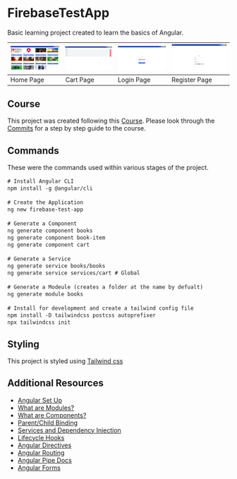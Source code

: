 # FirebaseTestApp

Basic learning project created to learn the basics of Angular.

| ![Home Page](preview/home.png) | ![Cart Page](preview/cart.png) | ![Login Page](preview/login.png) | ![Register Page](preview/register.png) |
| ------------------------------ | ------------------------------ | -------------------------------- | -------------------------------------- |
| Home Page                      | Cart Page                      | Login Page                       | Register Page                          |

## Course

This project was created following this [Course](https://www.youtube.com/watch?v=IYI0em-xT28). Please look through the [Commits](https://github.com/Ibtesam-Mahmood/firebase-angular-test/commits/main) for a step by step guide to the course.

## Commands

These were the commands used within various stages of the project.

```shell
# Install Angular CLI
npm install -g @angular/cli

# Create the Application
ng new firebase-test-app

# Generate a Component
ng generate component books
ng generate component book-item
ng generate component cart

# Generate a Service
ng generate service books/books
ng generate service services/cart # Global

# Generate a Modeule (creates a folder at the name by defualt)
ng generate module books

# Install for development and create a tailwind config file
npm install -D tailwindcss postcss autoprefixer
npx tailwindcss init
```

## Styling

This project is styled using [Tailwind css](https://tailwindcss.com/docs/guides/angular)

## Additional Resources

- [Angular Set Up](https://angular.io/guide/setup-local)
- [What are Modules?](https://angular.io/guide/architecture-modules)
- [What are Components?](https://angular.io/guide/component-overview)
- [Parent/Child Binding](https://angular.io/guide/inputs-outputs)
- [Services and Dependency Injection](https://angular.io/guide/creating-injectable-service)
- [Lifecycle Hooks](https://angular.io/guide/lifecycle-hooks)
- [Angular Directives](https://angular.io/guide/built-in-directives)
- [Angular Routing](https://angular.io/guide/routing-overview)
- [Angular Pipe Docs](https://angular.io/guide/pipes)
- [Angular Forms](https://angular.io/guide/reactive-forms)
